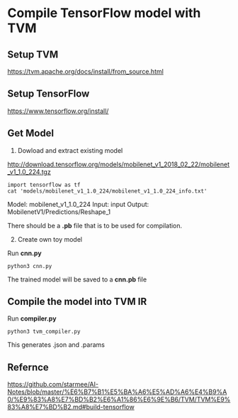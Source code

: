 # Compile TensorFlow model with TVM

## Setup TVM

https://tvm.apache.org/docs/install/from_source.html

## Setup TensorFlow

https://www.tensorflow.org/install/

## Get Model

1. Dowload and extract existing model

http://download.tensorflow.org/models/mobilenet_v1_2018_02_22/mobilenet_v1_1.0_224.tgz

```python3
import tensorflow as tf
cat 'models/mobilenet_v1_1.0_224/mobilenet_v1_1.0_224_info.txt'
```
Model: mobilenet_v1_1.0_224
Input: input
Output: MobilenetV1/Predictions/Reshape_1

There should be a **.pb** file that is to be used for compilation.

2. Create own toy model

Run **cnn.py**

```python3
python3 cnn.py
```

The trained model will be saved to a **cnn.pb** file

## Compile the model into TVM IR

Run **compiler.py** 

```python3
python3 tvm_compiler.py
```

This generates .json and .params

## Refernce

https://github.com/starmee/AI-Notes/blob/master/%E6%B7%B1%E5%BA%A6%E5%AD%A6%E4%B9%A0/%E9%83%A8%E7%BD%B2%E6%A1%86%E6%9E%B6/TVM/TVM%E9%83%A8%E7%BD%B2.md#build-tensorflow

